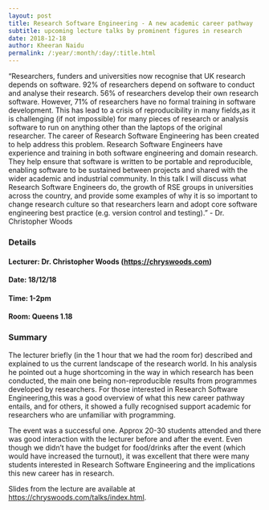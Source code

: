 ```yaml
---
layout: post
title: Research Software Engineering - A new academic career pathway
subtitle: upcoming lecture talks by prominent figures in research
date: 2018-12-18
author: Kheeran Naidu
permalink: /:year/:month/:day/:title.html
---
```


“Researchers, funders and universities now recognise that UK research depends on software.  92% of researchers depend on software to conduct and analyse their research.  56% of researchers develop their own research software.  However, 71% of researchers have no formal training in software development.  This has lead to a crisis of reproducibility in many fields,as it is challenging (if not impossible) for many pieces of research or analysis software to run on anything other than the laptops of the original researcher.  The career of Research Software Engineering has been created to help address this problem.  Research Software Engineers have experience and training in both software engineering and domain research.  They help ensure that  software  is  written  to  be  portable  and  reproducible,  enabling  software  to  be  sustained between projects and shared with the wider academic and industrial community.  In this talk I will discuss what Research Software Engineers do, the growth of RSE groups in universities across the country,  and provide some examples of why it is so important to change research culture so that researchers learn and adopt core software engineering best practice (e.g.  version control and testing).”  - Dr.  Christopher Woods


### Details
#### Lecturer:  Dr.  Christopher Woods (https://chryswoods.com)
#### Date:  18/12/18
#### Time:  1-2pm
#### Room:  Queens 1.18


### Summary
The lecturer briefly (in the 1 hour that we had the room for) described and explained to us the current landscape of the research world.  In his analysis he pointed out a huge shortcoming in the way in which research has been conducted, the main one being non-reproducible results from programmes developed by researchers.  For those interested in Research Software Engineering,this was a good overview of what this new career pathway entails, and for others, it showed a fully recognised support academic for researchers who are unfamiliar with programming.

The event was a successful one.  Approx 20-30 students attended and there was good interaction with  the  lecturer  before  and  after  the  event.   Even  though  we  didn’t  have  the  budget  for food/drinks  after  the  event  (which  would  have  increased  the  turnout),  it  was  excellent  that there  were  many  students  interested  in  Research  Software  Engineering  and  the  implications this new career has in research.

Slides from the lecture are available at https://chryswoods.com/talks/index.html.
